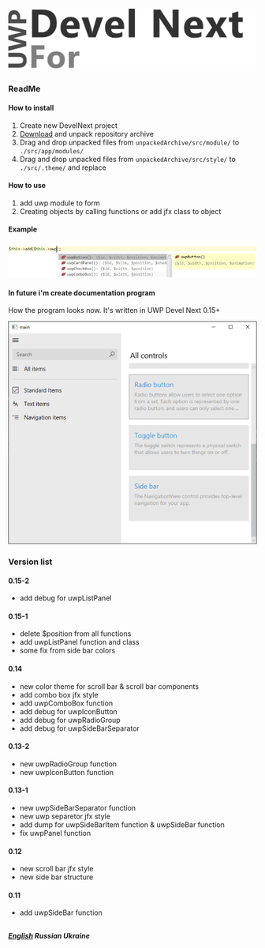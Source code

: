 
![UWPForDevelNext](https://github.com/era312/UWP-For-DevelNext/blob/master/img/logo.png) 

### ReadMe
#### How to install
1. Create new DevelNext project
2. [Download](https://github.com/era312/UWP-For-DevelNext/archive/master.zip) and unpack repository archive
3. Drag and drop unpacked files from ```unpackedArchive/src/module/``` to ```./src/app/modules/```
4. Drag and drop unpacked files from ```unpackedArchive/src/style/``` to ```./src/.theme/``` and replace

#### How to use
1. add uwp module to form
2. Creating objects by calling functions or add jfx class to object

#### Example

![Creating objects by calling functions](https://github.com/era312/UWP-For-DevelNext/blob/master/img/CellFunction.jpg) 

#### In future i'm create documentation program

How the program looks now. It's written in UWP Devel Next 0.15+

![Program](https://github.com/era312/UWP-For-DevelNext/blob/master/img/dkm.png)  

### Version list
#### 0.15-2
 * add debug for uwpListPanel
#### 0.15-1
 * delete $position from all functions
 * add uwpListPanel function and class
 * some fix from side bar colors
#### 0.14
 * new color theme for scroll bar & scroll bar components
 * add combo box jfx style
 * add uwpComboBox function
 * add debug for uwpIconButton
 * add debug for uwpRadioGroup
 * add debug for uwpSideBarSeparator
#### 0.13-2
 * new uwpRadioGroup function
 * new uwpIconButton function
#### 0.13-1
 * new uwpSideBarSeparator function
 * new uwp separetor jfx style
 * add dump for uwpSideBarItem function & uwpSideBar function
 * fix uwpPanel function
#### 0.12
 * new scroll bar jfx style
 * new side bar structure
#### 0.11
 * add uwpSideBar function
 
##
##### [English]() Russian Ukraine
